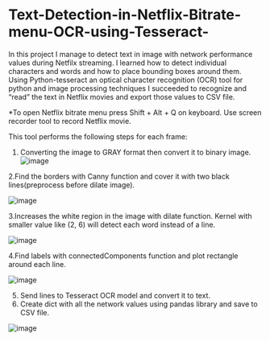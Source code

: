 # Text-Detection-in-Netflix-Bitrate-menu-OCR-using-Tesseract-
In this project I manage to detect text in image with network performance values during Netfilx streaming.
I learned how to detect individual characters and words and how to place bounding boxes around them.
Using Python-tesseract an optical character recognition (OCR) tool for python and image processing techniques I succeeded to recognize and “read” the text in Netflix movies and export those values to CSV file.

*To open Netflix bitrate menu press Shift + Alt + Q on keyboard. Use screen recorder tool to record Netflix movie.

This tool performs the following steps for each frame:

1. Converting the image to GRAY format then convert it to binary image.
![image](https://user-images.githubusercontent.com/50642442/134968210-64c1c09f-7aaf-4556-9c9b-4a7abc933df8.png)

2.Find the borders with Canny function and cover it with two black lines(preprocess before dilate image).

![image](https://user-images.githubusercontent.com/50642442/134968419-038dd2fa-84cb-4f95-b51b-0135b00954f5.png)

3.Increases the white region in the image with dilate function. Kernel with smaller value like (2, 6) will detect
    each word instead of a line.

![image](https://user-images.githubusercontent.com/50642442/134968888-315e2fe1-5cc6-4902-a4f0-577c577d9108.png)

4.Find labels with connectedComponents function and plot rectangle around each line.

![image](https://user-images.githubusercontent.com/50642442/134969787-3bd65259-88a7-463b-9ee7-0ce009d5360d.png)

5. Send lines to Tesseract OCR model and convert it to text.
6. Create dict with all the network values using pandas library and save to CSV file. 

![image](https://user-images.githubusercontent.com/50642442/134971549-ca50b7c6-997e-45b6-9ecb-a5cdf6ffc6ce.png)




